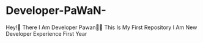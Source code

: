 # Developer-PaWaN-
Hey!👋 There
I Am Developer Pawan👨‍💻
This Is My First Repository 
I Am New Developer 
Experience First Year
